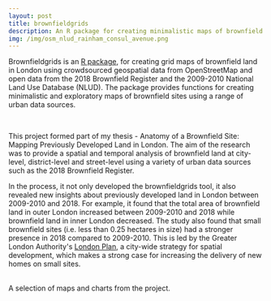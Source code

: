 ```yaml
---
layout: post
title: brownfieldgrids
description: An R package for creating minimalistic maps of brownfield land in London
img: /img/osm_nlud_rainham_consul_avenue.png
---
```


Brownfieldgrids is an <a href="https://github.com/lbuk/brownfieldgrids">R package</a>, for creating grid maps of brownfield land in London using crowdsourced geospatial data from OpenStreetMap and open data from the 2018 Brownfield Register and the 2009-2010 National Land Use Database (NLUD). The package provides functions for creating minimalistic and exploratory maps of brownfield sites using a range of urban data sources.

<div class="img_row">
	<img class="col one" src="{{ site.baseurl }}/img/borough_rainham_consul_avenue.png" alt="" title=""/>
	<img class="col one" src="{{ site.baseurl }}/img/satellite_rainham_consul_avenue.png" alt="" title=""/>
	<img class="col one" src="{{ site.baseurl }}/img/osm_nlud_rainham_consul_avenue.png" alt="" title=""/>
</div>


This project formed part of my thesis - Anatomy of a Brownfield Site: Mapping Previously Developed Land in London. The aim of the research was to provide a spatial and temporal analysis of brownfield land at city-level, district-level and street-level using a variety of urban data sources such as the 2018 Brownfield Register. 

In the process, it not only developed the brownfieldgrids tool, it also revealed new insights about previously developed land in London between 2009-2010 and 2018. For example, it found that the total area of brownfield land in outer London increased between 2009-2010 and 2018 while brownfield land in inner London decreased. The study also found that small brownfield sites (i.e. less than 0.25 hectares in size) had a stronger presence in 2018 compared to 2009-2010. This is led by the Greater London Authority's <a href="https://www.london.gov.uk/what-we-do/planning/london-plan">London Plan</a>, a city-wide strategy for spatial development, which makes a strong case for increasing the delivery of new homes on small sites.

<div class="img_row">
	<img class="col one" src="{{ site.baseurl }}/img/brownfield_register_greater_london.png" alt="" title=""/>
	<img class="col one" src="{{ site.baseurl }}/img/brownfield_register_la_choropleth.jpg" alt="" title=""/>
	<img class="col one" src="{{ site.baseurl }}/img/brownfield_register_planning_st_greater_london.png" alt="" title=""/>
</div>

<div class="col three caption">
  A selection of maps and charts from the project.
</div>

